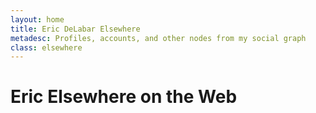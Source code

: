 ```yaml
---
layout: home
title: Eric DeLabar Elsewhere
metadesc: Profiles, accounts, and other nodes from my social graph
class: elsewhere
---
```

# Eric Elsewhere on the Web